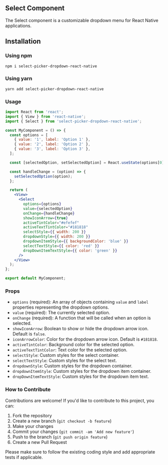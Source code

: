 ## Select Component

The Select component is a customizable dropdown menu for React Native applications.

## Installation

### Using npm
```npm i select-picker-dropdown-react-native```

### Using yarn
```yarn add select-picker-dropdown-react-native```

### Usage

```jsx
import React from 'react';
import { View } from 'react-native';
import { Select } from 'select-picker-dropdown-react-native';

const MyComponent = () => {
  const options = [
    { value: '1', label: 'Option 1' },
    { value: '2', label: 'Option 2' },
    { value: '3', label: 'Option 3' },
  ];

  const [selectedOption, setSelectedOption] = React.useState(options[0]);

  const handleChange = (option) => {
    setSelectedOption(option);
  };

  return (
    <View>
      <Select
        options={options}
        value={selectedOption}
        onChange={handleChange}
        showIconArrow={true}
        activeTintColor="#efefef"
        activeTextTintColor="#181818"
        selectStyle={{ width: 200 }}
        dropdownStyle={{ width: 200 }}
        dropdownItemStyle={{ backgroundColor: 'blue' }}
        selectTextStyle={{ color: 'red' }}
        dropDownItemTextStyle={{ color: 'green' }}
      />
    </View>
  );
};

export default MyComponent;
```

### Props

- `options` (required): An array of objects containing `value` and `label` properties representing the dropdown options.
- `value` (required): The currently selected option.
- `onChange` (required): A function that will be called when an option is selected.
- `showIconArrow`: Boolean to show or hide the dropdown arrow icon. Default is `false`.
- `iconArrowColor`: Color for the dropdown arrow icon. Default is `#181818`.
- `activeTintColor`: Background color for the selected option.
- `activeTextTintColor`: Text color for the selected option.
- `selectStyle`: Custom styles for the select container.
- `selectTextStyle`: Custom styles for the select text.
- `dropdownStyle`: Custom styles for the dropdown container.
- `dropdownItemStyle`: Custom styles for the dropdown item container.
- `dropDownItemTextStyle`: Custom styles for the dropdown item text.

### How to Contribute

Contributions are welcome! If you'd like to contribute to this project, you can:

1. Fork the repository
2. Create a new branch (`git checkout -b feature`)
3. Make your changes
4. Commit your changes (`git commit -am 'Add new feature'`)
5. Push to the branch (`git push origin feature`)
6. Create a new Pull Request

Please make sure to follow the existing coding style and add appropriate tests if applicable.
